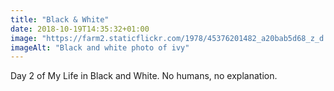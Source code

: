 ```yaml
---
title: "Black & White"
date: 2018-10-19T14:35:32+01:00
image: "https://farm2.staticflickr.com/1978/45376201482_a20bab5d68_z_d.jpg"
imageAlt: "Black and white photo of ivy"
---
```


Day 2 of My Life in Black and White. No humans, no explanation.
